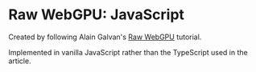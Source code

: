# Raw WebGPU: JavaScript

Created by following Alain Galvan's [Raw WebGPU](https://alain.xyz/blog/raw-webgpu) tutorial.

Implemented in vanilla JavaScript rather than the TypeScript used in the article.
